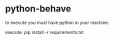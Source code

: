 # python-behave

to execute you must have python in your machine.

execute:
pip install -r requirements.txt
